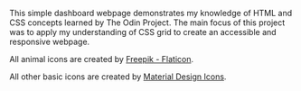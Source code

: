 This simple dashboard webpage demonstrates my knowledge of HTML and CSS concepts learned by The Odin Project. The main focus of this project was to apply my understanding of CSS grid to create an accessible and responsive webpage.

All animal icons are created by [Freepik - Flaticon](https://www.flaticon.com/free-icons/animals).

All other basic icons are created by [Material Design Icons](https://pictogrammers.com/library/mdi/).
